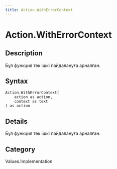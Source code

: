 ```yaml
---
title: Action.WithErrorContext
---
```


# Action.WithErrorContext


## Description

Бұл функция тек ішкі пайдалануға арналған.


## Syntax

```powerquery
Action.WithErrorContext(
    action as action,
    context as text
) as action
```


## Details

Бұл функция тек ішкі пайдалануға арналған.



## Category
Values.Implementation
